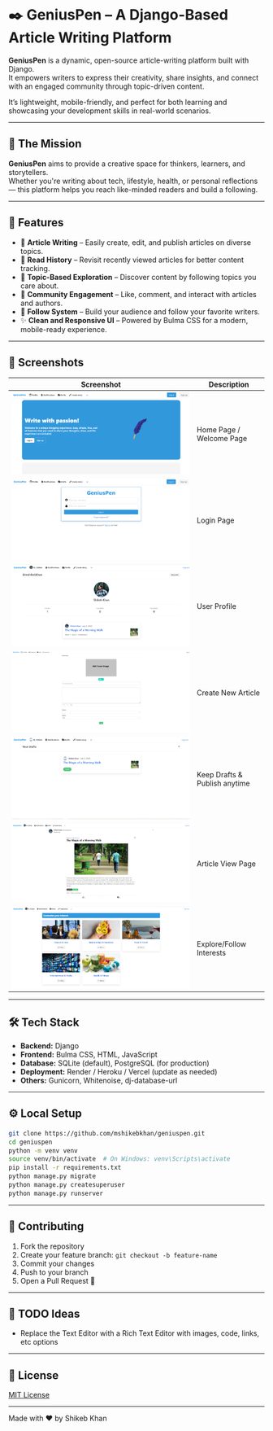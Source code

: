 # ✒️ GeniusPen – A Django-Based Article Writing Platform

**GeniusPen** is a dynamic, open-source article-writing platform built with Django.  
It empowers writers to express their creativity, share insights, and connect with an engaged community through topic-driven content.

It’s lightweight, mobile-friendly, and perfect for both learning and showcasing your development skills in real-world scenarios.

---

## 🎯 The Mission

**GeniusPen** aims to provide a creative space for thinkers, learners, and storytellers.  
Whether you're writing about tech, lifestyle, health, or personal reflections — this platform helps you reach like-minded readers and build a following.

---

## 🚀 Features

- 📝 **Article Writing** – Easily create, edit, and publish articles on diverse topics.  
- 📖 **Read History** – Revisit recently viewed articles for better content tracking.  
- 📌 **Topic-Based Exploration** – Discover content by following topics you care about.  
- 💬 **Community Engagement** – Like, comment, and interact with articles and authors.  
- 🔗 **Follow System** – Build your audience and follow your favorite writers.  
- ✨ **Clean and Responsive UI** – Powered by Bulma CSS for a modern, mobile-ready experience.

---

## 📸 Screenshots

| Screenshot | Description |
|------------|-------------|
| ![Home](screenshots/home.PNG) | Home Page / Welcome Page |
| ![History](screenshots/login.PNG) | Login Page |
| ![Profile](screenshots/user_profile.PNG) | User Profile |
| ![Create](screenshots/create_article.PNG) | Create New Article |
| ![Create](screenshots/drafts.PNG) | Keep Drafts & Publish anytime |
| ![Article](screenshots/article_detail.PNG) | Article View Page |
| ![Topic](screenshots/interests.PNG) | Explore/Follow Interests |

---

## 🛠 Tech Stack

- **Backend:** Django  
- **Frontend:** Bulma CSS, HTML, JavaScript  
- **Database:** SQLite (default), PostgreSQL (for production)  
- **Deployment:** Render / Heroku / Vercel (update as needed)  
- **Others:** Gunicorn, Whitenoise, dj-database-url

---

## ⚙️ Local Setup

```bash
git clone https://github.com/mshikebkhan/geniuspen.git
cd geniuspen
python -m venv venv
source venv/bin/activate  # On Windows: venv\Scripts\activate
pip install -r requirements.txt
python manage.py migrate
python manage.py createsuperuser
python manage.py runserver
```
---

## 👥 Contributing

1. Fork the repository
2. Create your feature branch: `git checkout -b feature-name`
3. Commit your changes
4. Push to your branch
5. Open a Pull Request 🚀

---

## 📌 TODO Ideas

- Replace the Text Editor with a Rich Text Editor with images, code, links, etc options

---

## 📄 License

[MIT License](LICENSE)

---

Made with ❤️ by Shikeb Khan

